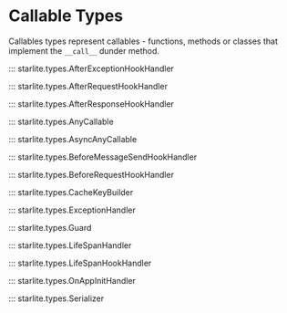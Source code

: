 # Callable Types

Callables types represent callables - functions, methods or classes that implement the `__call__` dunder method.

::: starlite.types.AfterExceptionHookHandler

::: starlite.types.AfterRequestHookHandler

::: starlite.types.AfterResponseHookHandler

::: starlite.types.AnyCallable

::: starlite.types.AsyncAnyCallable

::: starlite.types.BeforeMessageSendHookHandler

::: starlite.types.BeforeRequestHookHandler

::: starlite.types.CacheKeyBuilder

::: starlite.types.ExceptionHandler

::: starlite.types.Guard

::: starlite.types.LifeSpanHandler

::: starlite.types.LifeSpanHookHandler

::: starlite.types.OnAppInitHandler

::: starlite.types.Serializer
